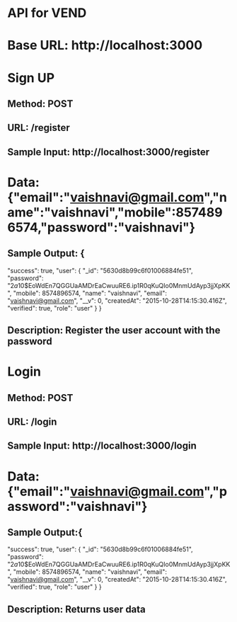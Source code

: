 # API for VEND #

# Base URL: http://localhost:3000


# Sign UP

## Method: POST
## URL: /register
## Sample Input: http://localhost:3000/register
  # Data: {"email":"vaishnavi@gmail.com","name":"vaishnavi","mobile":8574896574,"password":"vaishnavi"}
## Sample Output: {
  "success": true,
  "user": {
    "_id": "5630d8b99c6f01006884fe51",
    "password": "$2a$10$EoWdEn7QGGUaAMDrEaCwuuRE6.ip1R0qKuQIo0MnmUdAyp3jjXpKK",
    "mobile": 8574896574,
    "name": "vaishnavi",
    "email": "vaishnavi@gmail.com",
    "__v": 0,
    "createdAt": "2015-10-28T14:15:30.416Z",
    "verified": true,
    "role": "user"
  }
}
## Description: Register the user account with the password

# Login

## Method: POST
## URL: /login
## Sample Input: http://localhost:3000/login
  # Data:{"email":"vaishnavi@gmail.com","password":"vaishnavi"}
## Sample Output:{
  "success": true,
  "user": {
    "_id": "5630d8b99c6f01006884fe51",
    "password": "$2a$10$EoWdEn7QGGUaAMDrEaCwuuRE6.ip1R0qKuQIo0MnmUdAyp3jjXpKK",
    "mobile": 8574896574,
    "name": "vaishnavi",
    "email": "vaishnavi@gmail.com",
    "__v": 0,
    "createdAt": "2015-10-28T14:15:30.416Z",
    "verified": true,
    "role": "user"
  }
}
## Description: Returns user data